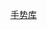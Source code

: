 [手势库](http://www.supersuraccoon-cocos2d.com/zh/2012/11/14/introduction-to-some-great-ios-gesture-recognition-libraries-cocos2d/ )